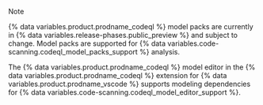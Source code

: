 
> [!NOTE]
> {% data variables.product.prodname_codeql %} model packs are currently in {% data variables.release-phases.public_preview %} and subject to change. Model packs are supported for {% data variables.code-scanning.codeql_model_packs_support %} analysis.
>
> The {% data variables.product.prodname_codeql %} model editor in the {% data variables.product.prodname_codeql %} extension for {% data variables.product.prodname_vscode %} supports modeling dependencies for {% data variables.code-scanning.codeql_model_editor_support %}.
